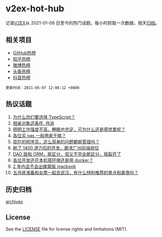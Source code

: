 # v2ex-hot-hub

 记录[V2EX](https://www.v2ex.com/)从 2021-01-06 日至今的热门话题。每小时抓取一次数据，按天[归档](archives)。
 
 ## 相关项目

- [GitHub热榜](https://github.com/snaildev/github-hot-hub)
- [知乎热榜](https://github.com/snaildev/zhihu-hot-hub)
- [微博热榜](https://github.com/snaildev/weibo-hot-hub)
- [头条热榜](https://github.com/snaildev/toutiao-hot-hub)
- [抖音热榜](https://github.com/snaildev/douyin-hot-hub)


 `更新时间：2021-05-07 12:08:12 +0800`

## 热议话题

1. [为什么你们要选择 TypeScript？](https://www.v2ex.com/t/775169)
1. [相亲对象这条件, 咋追](https://www.v2ex.com/t/775317)
1. [明明工作强度不高，睡眠也充足，可为什么还是感觉累呢？](https://www.v2ex.com/t/775166)
1. [各位买 nas 一般用来干嘛？](https://www.v2ex.com/t/775159)
1. [现在的程序员，这么简单的问题都能答错吗？](https://www.v2ex.com/t/775262)
1. [刷了 1400 道力扣的开发，跪求广州前端岗位](https://www.v2ex.com/t/775284)
1. [DAO 层和 ORM，能区分，但又不完全能区分，我裂开了](https://www.v2ex.com/t/775162)
1. [各位开发还在本机搭环境还是用 docker？](https://www.v2ex.com/t/775224)
1. [2 年内会不会出蜂窝版 macbook](https://www.v2ex.com/t/775184)
1. [五月底准备和女票一起去武汉，有什么特别推荐的景点和美食吗？](https://www.v2ex.com/t/775200)

## 历史归档

[archives](archives)

## License

See the [LICENSE](LICENSE) file for license rights and limitations (MIT).
